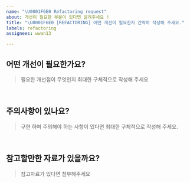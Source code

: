 ```yaml
---
name: "\U0001F6E0️ Refactoring request"
about: 개선이 필요한 부분이 있다면 알려주세요 !
title: "\U0001F6E0️ [REFACTORING] 어떤 개선이 필요한지 간략히 작성해 주세요."
labels: refactoring
assignees: wwan13

---
```


## 어떤 개선이 필요한가요?

> 필요한 개선점이 무엇인지 최대한 구체적으로 작성해 주세요

<br/>

## 주의사항이 있나요?

> 구현 하며 주의해야 하는 사항이 있다면 최대한 구체적으로 작성해 주세요.

<br/>

## 참고할만한 자료가 있을까요?

> 참고자료가 있다면 첨부해주세요

